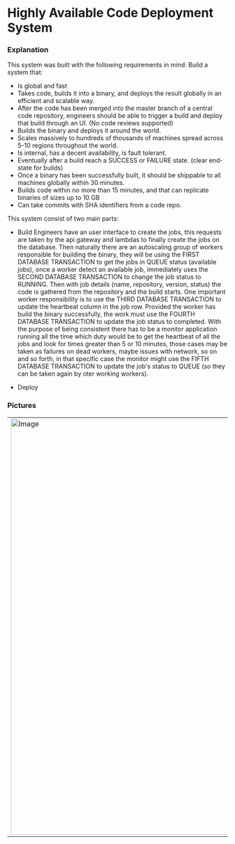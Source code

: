 # Highly Available Code Deployment System

### Explanation
This system was built with the following requirements in mind:
Build a system that:
- Is global and fast
- Takes code, builds it into a binary, and deploys the result globally in an efficient and scalable way.
- After the code has been merged into the master branch of a central code repository, engineers should be able to trigger a build and deploy that build through an UI. (No code reviews supported)
- Builds the binary and deploys it around the world.
- Scales massively to hundreds of thousands of machines spread across 5-10 regions throughout the world.
- Is internal, has a decent availability, is fault tolerant.
- Eventually after a build reach a SUCCESS or FAILURE state. (clear end-state for builds)
- Once a binary has been successfully built, it should be shippable to all machines globally within 30 minutes.
- Builds code within no more than 15 minutes, and that can replicate binaries of sizes up to 10 GB
- Can take commits with SHA identifiers from a code repo.

This system consist of two main parts:

- Build
Engineers have an user interface to create the jobs, this requests are taken by the api gateway and lambdas to finally create the jobs on the 
database. Then naturally there are an autoscaling group of workers responsible for building the binary, they will be using the FIRST DATABASE
TRANSACTION to get the jobs in QUEUE status (available jobs), once a worker detect an available job, immediately uses the SECOND DATABASE 
TRANSACTION to change the job status to RUNNING. Then with job details (name, repository, version, status) the code is gathered from the repository
and the build starts. One important worker responsibility is to use the THIRD DATABASE TRANSACTION to update the heartbeat column in the job row.
Provided the worker has build the binary successfully, the work  must use the FOURTH DATABASE TRANSACTION to update the job status to completed. 
With the purpose of being consistent there has to be a monitor application running all the time which duty would be to get the heartbeat of all the jobs and look for times greater than 5 or 10 minutes, those cases may be taken as failures on dead workers, maybe issues with network, so on and so forth, in that specific case the monitor might use the FIFTH DATABASE TRANSACTION to update the job's status to QUEUE (so they can be taken again by oter working workers). 


- Deploy

### Pictures
<table style="width:100%">
  <tr>
    <td>
  	<img width="950" alt="Image" src="https://github.com/LuisEspinosa7/custom-system-designs/assets/56041525/c1cdb2f4-2f73-4004-bd8c-7def251ca81c">
    </td>
  </tr>
</table>
